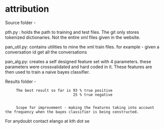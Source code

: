 attribution
===========

Source folder - 

pth.py : holds the path to training and test files. 
         The git only stores tokenized dictionaries.
         Not the entire xml files given in the website.


pan_util.py: 
         contains utilities to mine the xml train files.
         for example - given a conversation id get all the conversations

pan_alg.py:
         creates a self designed feature set with 4 parameters.
         these parameters were crossvalidated and hard coded in it.
         These features are then used to train a naive bayes classifier.


Results folder - 

         The best result so far is 93 % true positive
                                   25 % true negative


         Scope for improvement - making the features taking into account the frequency when the bayes classifier is being constructed.


For anydoubt
        contact
        elango at kth dot se




